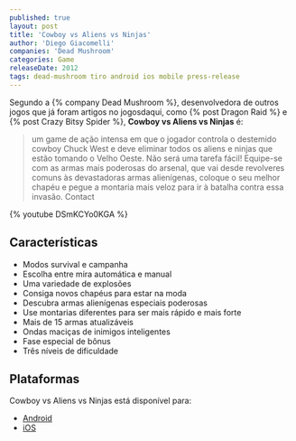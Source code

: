 ```yaml
---
published: true
layout: post
title: 'Cowboy vs Aliens vs Ninjas'
author: 'Diego Giacomelli'
companies: 'Dead Mushroom'
categories: Game
releaseDate: 2012
tags: dead-mushroom tiro android ios mobile press-release
---
```

Segundo a {% company Dead Mushroom %}, desenvolvedora de outros jogos que já foram artigos no jogosdaqui, como {% post Dragon Raid %} e {% post Crazy Bitsy Spider %}, **Cowboy vs Aliens vs Ninjas** é: 

> um game de ação intensa em que o jogador controla o destemido cowboy Chuck West e deve eliminar todos os aliens e ninjas que estão tomando o Velho Oeste. Não será uma tarefa fácil! Equipe-se com as armas mais poderosas do arsenal, que vai desde revolveres comuns às devastadoras armas alienígenas, coloque o seu melhor chapéu e pegue a montaria mais veloz para ir à batalha contra essa invasão. 
Contact

{% youtube DSmKCYo0KGA %}

## Características
* Modos survival e campanha
* Escolha entre mira automática e manual
* Uma variedade de explosões
* Consiga novos chapéus para estar na moda
* Descubra armas alienígenas especiais poderosas
* Use montarias diferentes para ser mais rápido e mais forte
* Mais de 15 armas atualizáveis
* Ondas maciças de inimigos inteligentes
* Fase especial de bônus
* Três níveis de dificuldade

## Plataformas
Cowboy vs Aliens vs Ninjas está disponível para:

* [Android](https://play.google.com/store/apps/details?id=com.deadmushroom.gpn.cowboy)
* [iOS](https://itunes.apple.com/br/app/cowboy-vs-aliens-vs-ninjas/id1032496560?mt=8)
